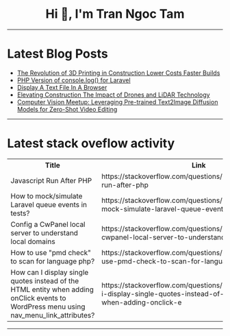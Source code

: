 <h1 align="center">Hi 👋, I'm Tran Ngoc Tam</h1>

---

# Latest Blog Posts 
<!-- BLOG-POST-LIST:START -->
- [The Revolution of 3D Printing in Construction Lower Costs Faster Builds](https://dev.to/eric_dequ/the-revolution-of-3d-printing-in-construction-lower-costs-faster-builds-3e8o)
- [PHP Version of console.log&lpar;&rpar; for Laravel](https://dev.to/scaleupsaas/php-version-of-consolelog-for-laravel-4pl7)
- [Display A Text File In A Browser](https://dev.to/theholyspirit/display-a-text-file-in-a-browser-5202)
- [Elevating Construction The Impact of Drones and LiDAR Technology](https://dev.to/eric_dequ/elevating-construction-the-impact-of-drones-and-lidar-technology-3lcf)
- [Computer Vision Meetup: Leveraging Pre-trained Text2Image Diffusion Models for Zero-Shot Video Editing](https://dev.to/jguerrero-voxel51/computer-vision-meetup-leveraging-pre-trained-text2image-diffusion-models-for-zero-shot-video-editing-3a3a)
<!-- BLOG-POST-LIST:END -->

---

# Latest stack oveflow activity
<table>
  <tr><th>Title</th><th>Link</th></tr>
  <!-- STACKOVERFLOW:START --><tr><td>Javascript Run After PHP</td><td>https://stackoverflow.com/questions/78679853/javascript-run-after-php</td></tr><tr><td>How to mock/simulate Laravel queue events in tests?</td><td>https://stackoverflow.com/questions/78679668/how-to-mock-simulate-laravel-queue-events-in-tests</td></tr><tr><td>Config a CwPanel local server to understand local domains</td><td>https://stackoverflow.com/questions/78679659/config-a-cwpanel-local-server-to-understand-local-domains</td></tr><tr><td>How to use &quot;pmd check&quot; to scan for language php?</td><td>https://stackoverflow.com/questions/78679558/how-to-use-pmd-check-to-scan-for-language-php</td></tr><tr><td>How can I display single quotes instead of the HTML entity when adding onClick events to WordPress menu using nav_menu_link_attributes?</td><td>https://stackoverflow.com/questions/78679548/how-can-i-display-single-quotes-instead-of-the-html-entity-when-adding-onclick-e</td></tr><!-- STACKOVERFLOW:END -->
</table>

---


